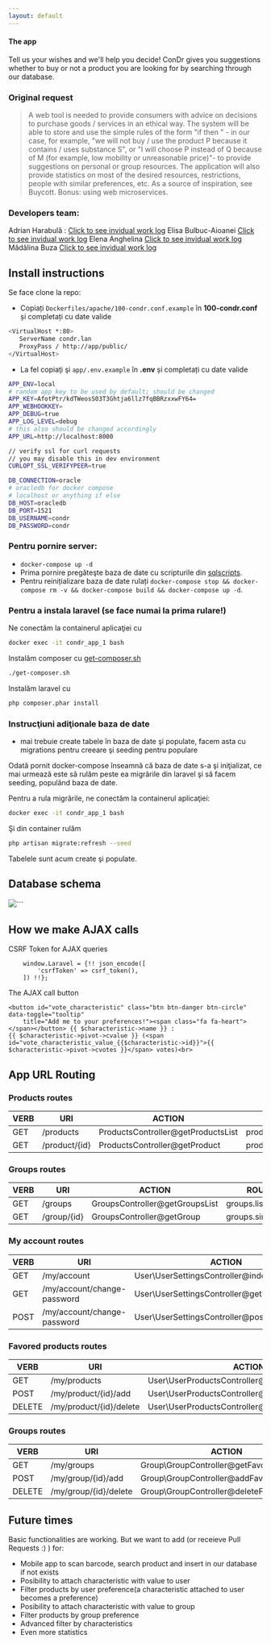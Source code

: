 ```yaml
---
layout: default
---
```


#### The app

 Tell us your wishes and we'll help you decide! ConDr gives you suggestions whether to buy or not a product you are looking for by searching through our database.

### Original request

 > A web tool is needed to provide consumers with advice on decisions to purchase goods / services in an ethical way. The system will be able to store and use the simple rules of the form "if <condition> then <action>" - in our case, for example, "we will not buy / use the product P because it contains / uses substance S", or "I will choose P instead of Q because of M (for example, low mobility or unreasonable price)"- to provide suggestions on personal or group resources. The application will also provide statistics on most of the desired resources, restrictions, people with similar preferences, etc. As a source of inspiration, see Buycott. Bonus: using web microservices.

### Developers team:

Adrian Harabulă  : [Click to see invidual work log](adrian) 
Elisa Bulbuc-Aioanei  [Click to see invidual work log](elisa) 
Elena Anghelina  [Click to see invidual work log](elena) 
Mădălina Buza  [Click to see invidual work log](madalina) 




## Install instructions

Se face clone la repo:
 - Copiați `Dockerfiles/apache/100-condr.conf.example` în __100-condr.conf__ și completați cu date valide

```sh
<VirtualHost *:80>
   ServerName condr.lan
   ProxyPass / http://app/public/
</VirtualHost>
```

 - La fel copiaţi şi `app/.env.example` în __.env__ și completați cu date valide

```sh
APP_ENV=local
# random app_key to be used by default; should be changed
APP_KEY=AfotPtr/kdTWeosS03T3Ghtja6llz7fqBBRzxxwFY64=
APP_WEBHOOKKEY=
APP_DEBUG=true
APP_LOG_LEVEL=debug
# this also should be changed accordingly
APP_URL=http://localhost:8000

// verify ssl for curl requests
// you may disable this in dev environment
CURLOPT_SSL_VERIFYPEER=true

DB_CONNECTION=oracle
# oracledb for docker compose
# localhost or anything if else
DB_HOST=oracledb
DB_PORT=1521
DB_USERNAME=condr
DB_PASSWORD=condr
```
 
### Pentru pornire server:
 - `docker-compose up -d`
 - Prima pornire pregăteşte baza de date cu scripturile din [sqlscripts](https://github.com/adrianharabula/condr/tree/master/Dockerfiles/oracledb/sqlscripts).
 - Pentru reinițializare baza de date rulați `docker-compose stop && docker-compose rm -v && docker-compose build && docker-compose up -d`.

### Pentru a instala laravel (se face numai la prima rulare!)

Ne conectăm la containerul aplicaţiei cu
```sh
docker exec -it condr_app_1 bash
```
Instalăm composer cu [get-composer.sh](https://github.com/adrianharabula/condr/blob/master/app/get-composer.sh)
```sh
./get-composer.sh
```
Instalăm laravel cu
```sh
php composer.phar install
```

### Instrucţiuni adiţionale baza de date

 - mai trebuie create tabele în baza de date şi populate, facem asta cu migrations pentru creeare şi seeding pentru populare

Odată pornit docker-compose înseamnă că baza de date s-a şi iniţializat, ce mai urmează este să rulăm peste ea migrările din laravel şi să facem seeding, populând baza de date.

Pentru a rula migrările, ne conectăm la containerul aplicaţiei:
```sh
docker exec -it condr_app_1 bash
```
Şi din container rulăm
```sh
php artisan migrate:refresh --seed
```
Tabelele sunt acum create şi populate.

## Database schema

![](https://raw.githubusercontent.com/adrianharabula/condr-devbook/master/images/schema_latest_part1.png)```

## How we make AJAX calls

CSRF Token for AJAX queries

        window.Laravel = {!! json_encode([
            'csrfToken' => csrf_token(),
        ]) !!};

The AJAX call button

    <button id="vote_characteristic" class="btn btn-danger btn-circle" data-toggle="tooltip"
        title="Add me to your preferences!"><span class="fa fa-heart"></span></button> {{ $characteristic->name }} :
    {{ $characteristic->pivot->cvalue }} (<span id="vote_characteristic_value_{{$characteristic->id}}">{{ $characteristic->pivot->cvotes }}</span> votes)<br>

## App URL Routing

### Products routes

| VERB | URI           | ACTION                             | ROUTE                 |
|------|---------------|------------------------------------|-----------------------|
| GET  | /products     | ProductsController@getProductsList | products.listproducts |
| GET  | /product/{id} | ProductsController@getProduct      | products.singleview   |

### Groups routes

| VERB | URI           | ACTION                             | ROUTE                 |
|------|---------------|------------------------------------|-----------------------|
| GET  | /groups       | GroupsController@getGroupsList     | groups.listgroups     |
| GET  | /group/{id}   | GroupsController@getGroup          | groups.singleview     |

### My account routes

| VERB | URI                         | ACTION                                       | ROUTE                      |
|------|-----------------------------|----------------------------------------------|----------------------------|
| GET  | /my/account                 | User\UserSettingsController@index            | my.account.index                |
| GET  | /my/account/change-password | User\UserSettingsController@getEditPassword  | my.account.change-password |
| POST | /my/account/change-password | User\UserSettingsController@postEditPassword | my.account.change-password |

### Favored products routes

| VERB   | URI                     | ACTION                                                | ROUTE              |
|--------|-------------------------|-------------------------------------------------------|--------------------|
| GET    | /my/products            | User\UserProductsController@getFavoriteProducts       | my.products.listproducts        |
| POST   | /my/product/{id}/add    | User\UserProductsController@addFavoriteProduct        | my.product.add     |
| DELETE | /my/product/{id}/delete | User\UserProductsController@deleteFavoriteProduct     | my.product.delete  |

### Groups routes

| VERB   | URI                     | ACTION                                                | ROUTE              |
|--------|-------------------------|-------------------------------------------------------|--------------------|
| GET    | /my/groups              | Group\GroupController@getFavoriteGroups               | my.groups.listgroups       |
| POST   | /my/group/{id}/add      | Group\GroupController@addFavoriteGroup                | my.group.add       |
| DELETE | /my/group/{id}/delete   | Group\GroupController@deleteFavoriteGroup             | my.group.delete    |


## Future times

 Basic functionalities are working. But we want to add (or receieve Pull Requests :) ) for:

 * Mobile app to scan barcode, search product and insert in our database if not exists
 * Posibility to attach characteristic with value to user
 * Filter products by user preference(a characteristic attached to user becomes a preference)
 * Posibility to attach characteristic with value to group
 * Filter products by group preference
 * Advanced filter by characteristics
 * Even more statistics

